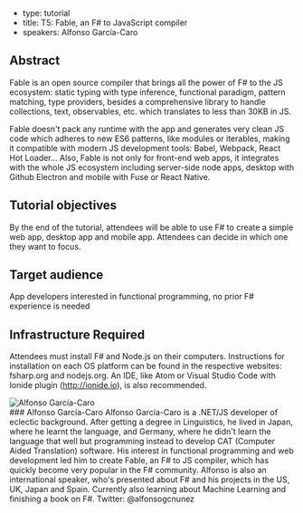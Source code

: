 - type: tutorial
- title: T5: Fable, an F# to JavaScript compiler
- speakers: Alfonso García-Caro

## Abstract
Fable is an open source compiler that brings all the power of F# to the JS ecosystem: static typing with type inference, functional paradigm, pattern matching, type providers, besides a comprehensive library to handle collections, text, observables, etc. which translates to less than 30KB in JS.

Fable doesn't pack any runtime with the app and generates very clean JS code which adheres to new ES6 patterns, like modules or iterables, making it compatible with modern JS development tools: Babel, Webpack, React Hot Loader... Also, Fable is not only for front-end web apps, it integrates with the whole JS ecosystem including server-side node apps, desktop with Github Electron and mobile with Fuse or React Native.

## Tutorial objectives
By the end of the tutorial, attendees will be able to use F# to create a simple web app, desktop app and mobile app. Attendees can decide in which one they want to focus.

## Target audience
App developers interested in functional programming, no prior F# experience is needed

## Infrastructure Required
Attendees must install F# and Node.js on their computers. Instructions for installation on each OS platform can be found in the respective websites: fsharp.org and nodejs.org. An IDE, like Atom or Visual Studio Code with Ionide plugin (http://ionide.io), is also recommended.

<div class="author media" media:type="text/omd">

<div class="image">
<div class="avatar">
<img src="img/User_silhouette_512.png" alt="Alfonso García-Caro"></img>
</div>
</div>

<div class="content" media:type="text/omd">
### Alfonso García-Caro
Alfonso García-Caro is a .NET/JS developer of eclectic background. After getting a degree in Linguistics, he lived in Japan, where he learnt the language, and Germany, where he didn't learn the language that well but programming instead to develop CAT (Computer Aided Translation) software. His interest in functional programming and web development led him to create Fable, an F# to JS compiler, which has quickly become very popular in the F# community. Alfonso is also an international speaker, who's presented about F# and his projects in the US, UK, Japan and Spain. Currently also learning about Machine Learning and finishing a book on F#. Twitter: @alfonsogcnunez
</div>

</div>
